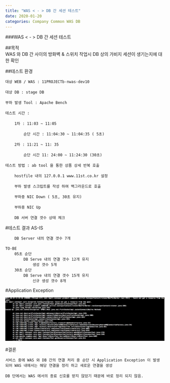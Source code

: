 ```yaml
---
title: "WAS < - > DB 간 세션 테스트"
date: 2020-01-20 
categories: Company Common WAS DB
---
```

###WAS < - > DB 간 세션 테스트

##목적  
    WAS 와  DB 간 사이의 방화벽 & 스위치 작업시 DB 상의 가비지 세션이 생기는지에 대한 확인
 

##테스트 환경

    대상 WEB / WAS : 11PROJECTb-nwas-dev10

    대상 DB : stage DB

    부하 발생 Tool : Apache Bench

    테스트 시간 : 

        1차 : 11:03 ~ 11:05

            순단 시간 : 11:04:30 ~ 11:04:35 ( 5초)

        2차 : 11:21 ~ 11: 35

            순단 시간 11: 24:00 ~ 11:24:30 (30초) 

    테스트 방법 : ab tool 을 통한 상품 상세 반복 호출

        hostfile 내의 127.0.0.1 www.11st.co.kr 설정

        부하 발생 스크립트를 작성 하여 백그라운드로 호출

        부하중 NIC Down ( 5초, 30초 유지)

        부하중 NIC Up

        DB 서버 연결 겟수 상태 체크
 

#테스트 결과
    AS-IS 

        DB Server 내의 연결 갯수 7개

    TO-BE
        05초 순단
            DB Serve 내의 연결 갯수 12개 유지
                생성 갯수 5개
        30초 순단
            DB Serve 내의 연결 갯수 15개 유지
                신규 생성 갯수 8개

#Application Exception

![20171019(DBWAS).png](./image/20171019(DBWAS).png)

#결론

    서비스 중에 WAS 와 DB 간의 연결 처리 중 순단 시 Application Exception 이 발생 되어 WAS 내에서는 해당 연결을 정리 하고 새로운 연결을 생성

    DB 단에서는 WAS 에서의 종료 신호를 받지 않았기 때문에 바로 정리 되지 않음.